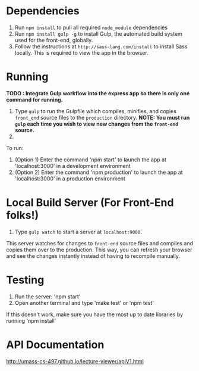 <!-- ###Getting Started -->
<!-- First install Gulp globally with `npm install gulp -g`.

After checking out the project, run `npm install` from the cloned directory.  This will install the necessary dependencies.

To start watching files for changes so that these changes will be reflected in transpiled + concatenated build files, run `gulp watch`.  Any time you save a change in a file in the source directory (or the index.html), Gulp will go ahead and perform its tasks on the necessary files and ship it to the build portion of the project directory.  Running `gulp` will perform the task manually.

Additonally, if you install the `livereload` Chrome extension, when you run `gulp watch` and then open `localhost:9000`, any changes you save in files in the `src` directory will be automatically reloaded in the browser.  It is currently pretty slow (~4 seconds), so I would like to look into making the tasks faster. -->

<!-- ###Structure

You will find multiple `STYLE.js` files in the project. These are not to be used, rather, they serve as a style guide for how to implement the appropriate Flux Actions, Components, and Stores. -->

Dependencies
================
1. Run `npm install` to pull all required `node_module` dependencies
2. Run `npm install gulp -g` to install Gulp, the automated build system used for the front-end, globally.
3. Follow the instructions at `http://sass-lang.com/install` to install Sass locally. This is required to view the app in the browser.


Running
================
**TODO : Integrate Gulp workflow into the express app so there is only one command for running.**

1. Type `gulp` to run the Gulpfile which compiles, minifies, and copies `front_end` source files to the `production` directory.
**NOTE: You must run `gulp` each time you wish to view new changes from the `front-end` source.**
2.
To run:

1. (Option 1) Enter the command 'npm start' to launch the app at 'localhost:3000' in a development environment
2. (Option 2) Enter the command 'npm production' to launch the app at 'localhost:3000' in a production environment

Local Build Server (For Front-End folks!)
================
1. Type `gulp watch` to start a server at `localhost:9000`.  

This server watches for changes to `front-end` source files and compiles and copies them over to the production.  This way, you can refresh your browser and see the changes instantly instead of having to recompile manually.

Testing
==============
1. Run the server: 'npm start'
2. Open another terminal and type 'make test' or 'npm test'

If this doesn't work, make sure you have the most up to date libraries by running 'npm install'

API Documentation
=================
http://umass-cs-497.github.io/lecture-viewer/apiV1.html
